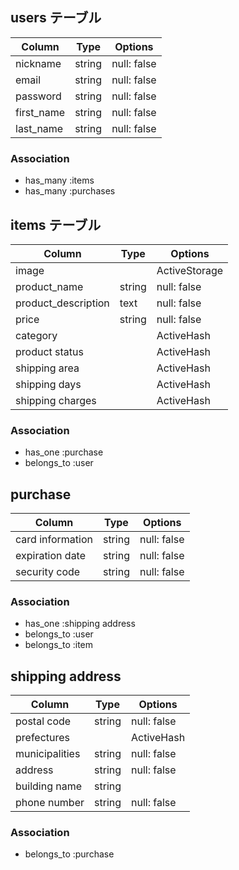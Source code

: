 ## users テーブル

| Column      |  Type     |   Options     |
| ----------- | --------- | ------------- |
| nickname    | string    | null: false   |
| email       | string    | null: false   |
| password    | string    | null: false   |
| first_name  | string    |  null: false  |
| last_name   | string    | null: false   |

### Association

- has_many :items
- has_many :purchases

## items テーブル

| Column              |  Type     |   Options     |
| ------------------- | --------- | ------------- |
| image               |           | ActiveStorage |
| product_name        | string    | null: false   |
| product_description | text      | null: false   |
| price               | string    | null: false   |
| category            |           |  ActiveHash   |
| product status      |           |  ActiveHash   |
| shipping area       |           |  ActiveHash   |
| shipping days       |           |  ActiveHash   |
| shipping charges    |           |  ActiveHash   |

### Association

- has_one    :purchase
- belongs_to :user

## purchase

| Column              |  Type    |   Options     |
| ------------------- | -------- | ------------- |
| card information    | string   | null: false   |
| expiration date     | string   | null: false   |
| security code       | string   | null: false   |

### Association

- has_one     :shipping address
- belongs_to  :user
- belongs_to  :item

## shipping address

| Column              |  Type     |   Options     |
| ------------------- | --------- | ------------- |
| postal code         | string    | null: false   |
| prefectures         |           | ActiveHash    |
| municipalities      | string    | null: false   |
| address             | string    | null: false   |
| building name       | string    |               |
| phone number        | string    | null: false   |

### Association

- belongs_to :purchase
